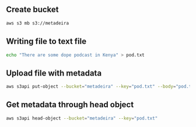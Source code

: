 ## Create bucket
```sh
aws s3 mb s3://metadeira
```

## Writing file to text file
```sh
echo "There are some dope podcast in Kenya" > pod.txt
```

## Upload file with metadata
```sh
aws s3api put-object --bucket="metadeira" --key="pod.txt" --body="pod.txt" --metadata="97s=Sandwitch"
```

## Get metadata through head object
```sh
aws s3api head-object --bucket="metadeira" --key="pod.txt"
```